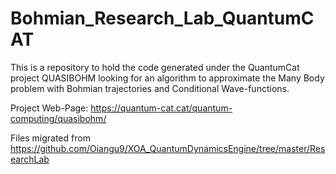 # Bohmian_Research_Lab_QuantumCAT
This is a repository to hold the code generated under the QuantumCat project QUASIBOHM looking for an algorithm to approximate the Many Body problem with Bohmian trajectories and Conditional Wave-functions.

Project Web-Page: https://quantum-cat.cat/quantum-computing/quasibohm/

Files migrated from https://github.com/Oiangu9/XOA_QuantumDynamicsEngine/tree/master/ResearchLab
